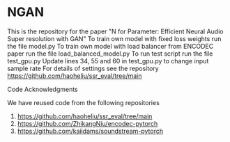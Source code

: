 # NGAN
This is the repository for the paper "N for Parameter: Efficient Neural Audio Super resolution with GAN" 
To train own model with fixed loss weights run the file model.py
To train  own model with load balancer from ENCODEC paper run the file load_balanced_model.py
To run test script run the file test_gpu.py
Update lines 34, 55 and 60 in test_gpu.py to change input sample rate
For details of settings see the repository https://github.com/haoheliu/ssr_eval/tree/main

Code Acknowledgments

We have reused code from the following repositories
1. https://github.com/haoheliu/ssr_eval/tree/main
2. https://github.com/ZhikangNiu/encodec-pytorch
3. https://github.com/kaiidams/soundstream-pytorch
